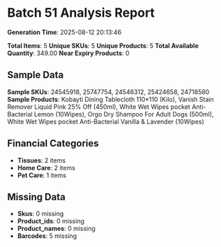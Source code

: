 # Batch 51 Analysis Report

**Generation Time**: 2025-08-12 20:13:46

**Total Items**: 5
**Unique SKUs**: 5
**Unique Products**: 5
**Total Available Quantity**: 349.00
**Near Expiry Products**: 0

## Sample Data
**Sample SKUs**: 24545918, 25747754, 24546312, 25424658, 24718580
**Sample Products**: Kobayti Dining Tablecloth 110*110 (Kilo), Vanish Stain Remover Liquid Pink 25% Off (450ml), White Wet Wipes pocket Anti-Bacterial Lemon (10Wipes), Orgo Dry Shampoo For Adult Dogs (500ml), White Wet Wipes pocket Anti-Bacterial Vanilla & Lavender (10Wipes)

## Financial Categories
- **Tissues**: 2 items
- **Home Care**: 2 items
- **Pet Care**: 1 items

## Missing Data
- **Skus**: 0 missing
- **Product_ids**: 0 missing
- **Product_names**: 0 missing
- **Barcodes**: 5 missing
